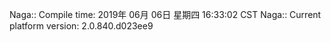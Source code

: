 Naga:: Compile time: 2019年 06月 06日 星期四 16:33:02 CST
Naga:: Current platform version: 2.0.840.d023ee9
